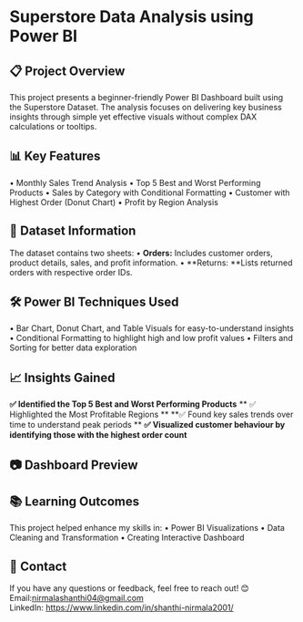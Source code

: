 # Superstore Data Analysis using Power BI
## 📋 Project Overview
This project presents a beginner-friendly Power BI Dashboard built using the Superstore Dataset. The analysis focuses on delivering key business insights through simple yet effective visuals without complex DAX calculations or tooltips.
## 📊 Key Features
•	Monthly Sales Trend Analysis
•	Top 5 Best and Worst Performing Products
•	Sales by Category with Conditional Formatting
•	Customer with Highest Order (Donut Chart)
•	Profit by Region Analysis
## 📂 Dataset Information
The dataset contains two sheets:
•	**Orders:** Includes customer orders, product details, sales, and profit information.
•	**Returns: **Lists returned orders with respective order IDs.
## 🛠️ Power BI Techniques Used
•	Bar Chart, Donut Chart, and Table Visuals for easy-to-understand insights
•	Conditional Formatting to highlight high and low profit values
•	Filters and Sorting for better data exploration
## 📈 Insights Gained
**✅ Identified the Top 5 Best and Worst Performing Products**
** ✅ Highlighted the Most Profitable Regions **
**✅ Found key sales trends over time to understand peak periods **
**✅ Visualized customer behaviour by identifying those with the highest order count**
## 📷 Dashboard Preview
 
## 📚 Learning Outcomes
This project helped enhance my skills in:
•	Power BI Visualizations
•	Data Cleaning and Transformation
•	Creating Interactive Dashboard
## 📩 Contact
If you have any questions or feedback, feel free to reach out! 😊
Email:nirmalashanthi04@gmail.com  
LinkedIn: https://www.linkedin.com/in/shanthi-nirmala2001/

